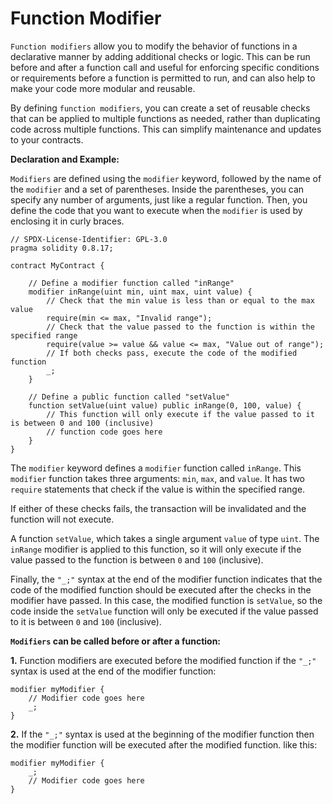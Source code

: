 # Function Modifier

`Function modifiers` allow you to modify the behavior of functions in a declarative manner by adding additional checks or logic. This can be run before and after a function call and useful for enforcing specific conditions or requirements before a function is permitted to run, and can also help to make your code more modular and reusable. 

By defining `function modifiers`, you can create a set of reusable checks that can be applied to multiple functions as needed, rather than duplicating code across multiple functions. This can simplify maintenance and updates to your contracts.

**Declaration and Example:**

`Modifiers` are defined using the `modifier` keyword, followed by the name of the `modifier` and a set of parentheses. Inside the parentheses, you can specify any number of arguments, just like a regular function. Then, you define the code that you want to execute when the `modifier` is used by enclosing it in curly braces.

```sol
// SPDX-License-Identifier: GPL-3.0
pragma solidity 0.8.17;

contract MyContract {

    // Define a modifier function called "inRange"
    modifier inRange(uint min, uint max, uint value) {
        // Check that the min value is less than or equal to the max value
        require(min <= max, "Invalid range");
        // Check that the value passed to the function is within the specified range
        require(value >= value && value <= max, "Value out of range");
        // If both checks pass, execute the code of the modified function
        _;
    }

    // Define a public function called "setValue"
    function setValue(uint value) public inRange(0, 100, value) {
        // This function will only execute if the value passed to it is between 0 and 100 (inclusive)
        // function code goes here
    }
}
```

The `modifier` keyword defines a `modifier` function called `inRange`. This `modifier` function takes three arguments: `min`, `max`, and `value`. It has two `require` statements that check if the value is within the specified range. 

If either of these checks fails, the transaction will be invalidated and the function will not execute.

A function `setValue`, which takes a single argument `value` of type `uint`. The `inRange` modifier is applied to this function, so it will only execute if the value passed to the function is between `0` and `100` (inclusive).

Finally, the `"_;"` syntax at the end of the modifier function indicates that the code of the modified function should be executed after the checks in the modifier have passed. In this case, the modified function is `setValue`, so the code inside the `setValue` function will only be executed if the value passed to it is between `0` and `100` (inclusive).

**`Modifiers` can be called before or after a function:**

**1.** Function modifiers are executed before the modified function if the `"_;"` syntax is used at the end of the modifier function:

```sol
modifier myModifier {
    // Modifier code goes here
    _;
}
```

**2.** If the `"_;"` syntax is used at the beginning of the modifier function then the modifier function will be executed after the modified function. like this:

```sol
modifier myModifier {
    _;
    // Modifier code goes here
}
```
